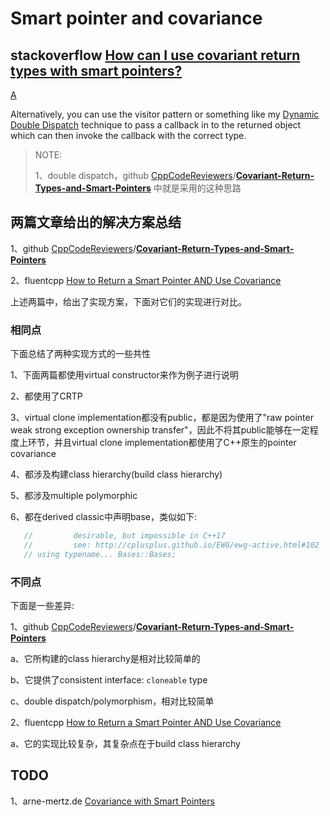 # Smart pointer and covariance



## stackoverflow [How can I use covariant return types with smart pointers?](https://stackoverflow.com/questions/196733/how-can-i-use-covariant-return-types-with-smart-pointers)



[A](https://stackoverflow.com/a/197157)



Alternatively, you can use the visitor pattern or something like my [Dynamic Double Dispatch](http://www.ddj.com/dept/cpp/184429055) technique to pass a callback in to the returned object which can then invoke the callback with the correct type.

> NOTE: 
>
> 1、double dispatch，github [CppCodeReviewers](https://github.com/CppCodeReviewers)/**[Covariant-Return-Types-and-Smart-Pointers](https://github.com/CppCodeReviewers/Covariant-Return-Types-and-Smart-Pointers)** 中就是采用的这种思路



## 两篇文章给出的解决方案总结

1、github [CppCodeReviewers](https://github.com/CppCodeReviewers)/**[Covariant-Return-Types-and-Smart-Pointers](https://github.com/CppCodeReviewers/Covariant-Return-Types-and-Smart-Pointers)**

2、fluentcpp [How to Return a Smart Pointer AND Use Covariance](https://www.fluentcpp.com/2017/09/12/how-to-return-a-smart-pointer-and-use-covariance/)

上述两篇中，给出了实现方案，下面对它们的实现进行对比。

### 相同点

下面总结了两种实现方式的一些共性

1、下面两篇都使用virtual constructor来作为例子进行说明

2、都使用了CRTP

3、virtual clone implementation都没有public，都是因为使用了"raw pointer weak strong exception ownership transfer"，因此不将其public能够在一定程度上环节，并且virtual clone implementation都使用了C++原生的pointer covariance

4、都涉及构建class hierarchy(build class hierarchy)

5、都涉及multiple polymorphic

6、都在derived classic中声明base，类似如下:

```C++
   //         desirable, but impossible in C++17
   //         see: http://cplusplus.github.io/EWG/ewg-active.html#102
   // using typename... Bases::Bases;
```



### 不同点

下面是一些差异: 

1、github [CppCodeReviewers](https://github.com/CppCodeReviewers)/**[Covariant-Return-Types-and-Smart-Pointers](https://github.com/CppCodeReviewers/Covariant-Return-Types-and-Smart-Pointers)**

a、它所构建的class hierarchy是相对比较简单的

b、它提供了consistent interface: `cloneable` type 

c、double dispatch/polymorphism，相对比较简单

2、fluentcpp [How to Return a Smart Pointer AND Use Covariance](https://www.fluentcpp.com/2017/09/12/how-to-return-a-smart-pointer-and-use-covariance/)

a、它的实现比较复杂，其复杂点在于build class hierarchy



## TODO

1、arne-mertz.de [Covariance with Smart Pointers](https://arne-mertz.de/2016/05/covariant-smart-pointers/)

